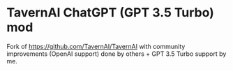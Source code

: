 # TavernAI ChatGPT (GPT 3.5 Turbo) mod
Fork of https://github.com/TavernAI/TavernAI with community improvements (OpenAI support) done by others + GPT 3.5 Turbo support by me.